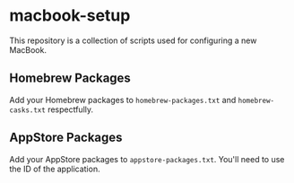 # macbook-setup

This repository is a collection of scripts used for configuring a new MacBook.

## Homebrew Packages

Add your Homebrew packages to `homebrew-packages.txt` and `homebrew-casks.txt` respectfully.

## AppStore Packages

Add your AppStore packages to `appstore-packages.txt`.  You'll need to use the ID of the application.
